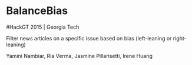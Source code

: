 BalanceBias
===========

#HackGT 2015 | Georgia Tech

Filter news articles on a specific issue based on bias (left-leaning or right-leaning)

Yamini Nambiar, Ria Verma, Jasmine Pillarisetti, Irene Huang
